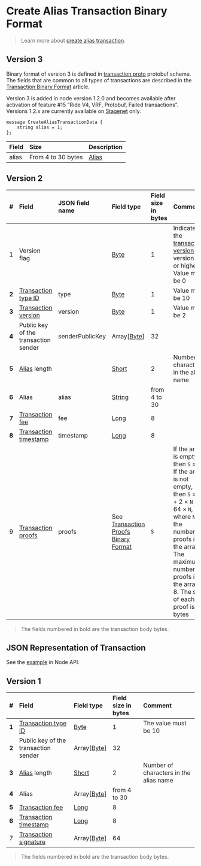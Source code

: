 # Create Alias Transaction Binary Format

> Learn more about [create alias transaction](/en/blockchain/transaction-type/create-alias-transaction).

## Version 3

Binary format of version 3 is defined in [transaction.proto](https://github.com/wavesplatform/protobuf-schemas/blob/master/proto/waves/transaction.proto) protobuf scheme. The fields that are common to all types of transactions are described in the [Transaction Binary Format](/en/blockchain/binary-format/transaction-binary-format/) article.

Version 3 is added in node version 1.2.0 and becomes available after activation of feature #15 “Ride V4, VRF, Protobuf, Failed transactions”. Versions 1.2.x are currently available on [Stagenet](/en/blockchain/blockchain-network/) only.

```
message CreateAliasTransactionData {
    string alias = 1;
};
```

| Field | Size | Description |
| :--- | :--- | :--- |
| alias | From 4 to 30 bytes | [Alias](/en/blockchain/account/alias) |

## Version 2

| # | Field | JSON field name | Field type | Field size in bytes | Comment |
| :--- | :--- | :--- | :--- | :--- | :--- |
| 1 | Version flag| | [Byte](/en/blockchain/blockchain/blockchain-data-types)  | 1 | Indicates the [transaction version](/en/blockchain/transaction/transaction-version) is version 2 or higher.<br> Value must be 0 |
| **2** | [Transaction type ID](/en/blockchain/transaction-type/) | type | [Byte](/en/blockchain/blockchain/blockchain-data-types)  | 1 | Value must be 10 |
| **3** | [Transaction version](/en/blockchain/transaction/transaction-version) | version | [Byte](/en/blockchain/blockchain/blockchain-data-types) | 1 | Value must be  2 |
| **4** | Public key of the transaction sender |senderPublicKey| Array[[Byte](/en/blockchain/blockchain/blockchain-data-types)] | 32 |  |
| **5** | [Alias](/en/blockchain/account/alias) length | | [Short](/en/blockchain/blockchain/blockchain-data-types) | 2 | Number of characters in the alias name |
| **6** | Alias |alias| [String](/en/blockchain/blockchain/blockchain-data-types) | from 4 to 30 |  |
| **7** | [Transaction fee](/en/blockchain/transaction/transaction-fee) | fee | [Long](/en/blockchain/blockchain/blockchain-data-types) | 8 |  |
| **8** | [Transaction timestamp](/en/blockchain/transaction/transaction-timestamp) | timestamp | [Long](/en/blockchain/blockchain/blockchain-data-types) | 8 |  |
| 9 | [Transaction proofs](/en/blockchain/transaction/transaction-proof) | proofs | See [Transaction Proofs Binary Format](/en/blockchain/binary-format/transaction-proof-binary-format) | `S` | If the array is empty, then `S` = 3. <br>If the array is not empty, then `S` = 3 + 2 × `N` + 64 × `N`, where `N` is the number of proofs in the array.<br>The maximum number of proofs in the array is 8. The size of each proof is 64 bytes |

> The fields numbered in bold are the transaction body bytes.

## JSON Representation of Transaction

See the [example](https://nodes.wavesnodes.com/transactions/info/5CZV9RouJs7uaRkZY741WDy9zV69npX1FTZqxo5fsryL) in Node API.

## Version 1

| # | Field | Field type | Field size in bytes | Comment |
| :--- | :--- | :--- | :--- | :--- |
| **1** | [Transaction type ID](/en/blockchain/transaction-type/) | [Byte](/en/blockchain/blockchain/blockchain-data-types) | 1 | The value must be 10 |
| **2** | Public key of the transaction sender | Array[[Byte](/en/blockchain/blockchain/blockchain-data-types)] | 32 |  |
| **3** | [Alias](/en/blockchain/account/alias) length | [Short](/en/blockchain/blockchain/blockchain-data-types) | 2 | Number of characters in the alias name |
| **4** | Alias | Array[[Byte](/en/blockchain/blockchain/blockchain-data-types)] | from 4 to 30 |  |
| **5** | [Transaction fee](/en/blockchain/transaction/transaction-fee) | [Long](/en/blockchain/blockchain/blockchain-data-types) | 8 |  |
| **6** | [Transaction timestamp](/en/blockchain/transaction/transaction-timestamp) | [Long](/en/blockchain/blockchain/blockchain-data-types) | 8 |  |
| 7 | [Transaction signature](/en/blockchain/transaction/transaction-signature) | Array[[Byte](/en/blockchain/blockchain/blockchain-data-types)] | 64 |  |  |

> The fields numbered in bold are the transaction body bytes.
